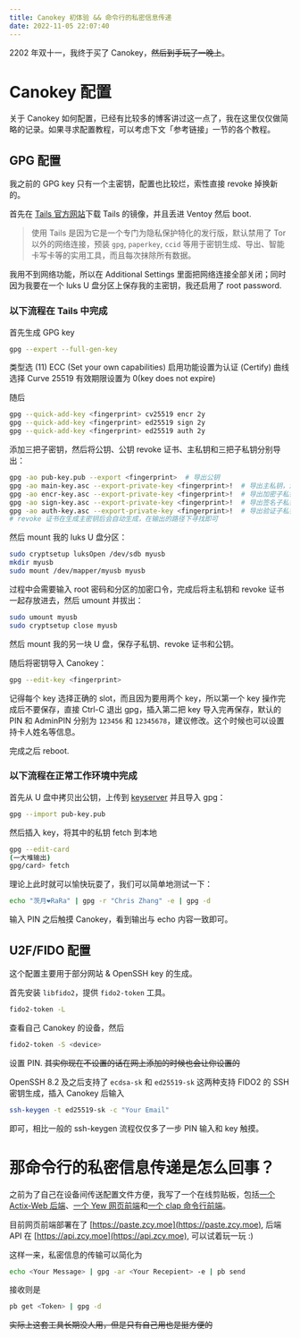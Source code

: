 ```yaml
---
title: Canokey 初体验 && 命令行的私密信息传递
date: 2022-11-05 22:07:40
---
```


2202 年双十一，我终于买了 Canokey，<del>然后到手玩了一晚上</del>。

# Canokey 配置

关于 Canokey 如何配置，已经有比较多的博客讲过这一点了，我在这里仅仅做简略的记录。如果寻求配置教程，可以考虑下文「参考链接」一节的各个教程。

## GPG 配置

我之前的 GPG key 只有一个主密钥，配置也比较烂，索性直接 revoke 掉换新的。

首先在 [Tails 官方网站](https://tails.boum.org/)下载 Tails 的镜像，并且丢进 Ventoy 然后 boot. 

> 使用 Tails 是因为它是一个专门为隐私保护特化的发行版，默认禁用了 Tor 以外的网络连接，预装 `gpg`, `paperkey`, `ccid` 等用于密钥生成、导出、智能卡写卡等的实用工具，而且每次抹除所有数据。

我用不到网络功能，所以在 Additional Settings 里面把网络连接全部关闭；同时因为我要在一个 luks U 盘分区上保存我的主密钥，我还启用了 root password.

### 以下流程在 Tails 中完成

首先生成 GPG key

```bash
gpg --expert --full-gen-key
```

类型选 (11) ECC (Set your own capabilities)
启用功能设置为认证 (Certify)
曲线选择 Curve 25519
有效期限设置为 0(key does not expire)

随后

```bash
gpg --quick-add-key <fingerprint> cv25519 encr 2y
gpg --quick-add-key <fingerprint> ed25519 sign 2y
gpg --quick-add-key <fingerprint> ed25519 auth 2y
```

添加三把子密钥，然后将公钥、公钥 revoke 证书、主私钥和三把子私钥分别导出：

```bash
gpg -ao pub-key.pub --export <fingerprint>  # 导出公钥
gpg -ao main-key.asc --export-private-key <fingerprint>!  # 导出主私钥，注意加 ! 以保证只导出主密钥而不导出子密钥
gpg -ao encr-key.asc --export-private-key <fingerprint>!  # 导出加密子私钥
gpg -ao sign-key.asc --export-private-key <fingerprint>!  # 导出签名子私钥
gpg -ao auth-key.asc --export-private-key <fingerprint>!  # 导出验证子私钥
# revoke 证书在生成主密钥后会自动生成，在输出的路径下寻找即可
```

然后 mount 我的 luks U 盘分区：

```bash
sudo cryptsetup luksOpen /dev/sdb myusb
mkdir myusb
sudo mount /dev/mapper/myusb myusb
```

过程中会需要输入 root 密码和分区的加密口令，完成后将主私钥和 revoke 证书一起存放进去，然后 umount 并拔出：

```bash
sudo umount myusb
sudo cryptsetup close myusb
```

然后 mount 我的另一块 U 盘，保存子私钥、revoke 证书和公钥。

随后将密钥导入 Canokey：

```bash
gpg --edit-key <fingerprint>
```

记得每个 key 选择正确的 slot，而且因为要用两个 key，所以第一个 key 操作完成后不要保存，直接 Ctrl-C 退出 gpg，插入第二把 key 导入完再保存，默认的 PIN 和 AdminPIN 分别为 `123456` 和 `12345678`，建议修改。这个时候也可以设置持卡人姓名等信息。

完成之后 reboot.

### 以下流程在正常工作环境中完成

首先从 U 盘中拷贝出公钥，上传到 [keyserver](https://keys.openpgp.org) 并且导入 gpg：

```bash
gpg --import pub-key.pub
```

然后插入 key，将其中的私钥 fetch 到本地

```bash
gpg --edit-card
(一大堆输出)
gpg/card> fetch
```

理论上此时就可以愉快玩耍了，我们可以简单地测试一下：

```bash
echo "茨月❤RaRa" | gpg -r "Chris Zhang" -e | gpg -d 
```

输入 PIN 之后触摸 Canokey，看到输出与 echo 内容一致即可。

## U2F/FIDO 配置

这个配置主要用于部分网站 & OpenSSH key 的生成。

首先安装 `libfido2`，提供 `fido2-token` 工具。

```bash
fido2-token -L
```

查看自己 Canokey 的设备，然后

```bash
fido2-token -S <device>
```

设置 PIN. <del>其实你现在不设置的话在网上添加的时候也会让你设置的</del>

OpenSSH 8.2 及之后支持了 `ecdsa-sk` 和 `ed25519-sk` 这两种支持 FIDO2 的 SSH 密钥生成，插入 Canokey 后输入

```bash
ssh-keygen -t ed25519-sk -c "Your Email"
```

即可，相比一般的 ssh-keygen 流程仅仅多了一步 PIN 输入和 key 触摸。

# 那命令行的私密信息传递是怎么回事？

之前为了自己在设备间传送配置文件方便，我写了一个在线剪贴板，包括[一个 Actix-Web 后端](https://github.com/comradez/paste-server)、[一个 Yew 网页前端](https://github.com/comradez/paste-frontend)和[一个 clap 命令行前端](https://github.com/comradez/paste-client)。

目前网页前端部署在了 [https://paste.zcy.moe](https://paste.zcy.moe), 后端 API 在 [https://api.zcy.moe](https://api.zcy.moe), 可以试着玩一玩 :)

这样一来，私密信息的传输可以简化为

```bash
echo <Your Message> | gpg -ar <Your Recepient> -e | pb send
```

接收则是

```bash
pb get <Token> | gpg -d
```

<del>实际上这套工具长期没人用，但是只有自己用也是挺方便的</del>
